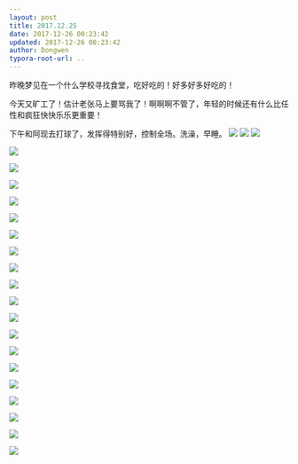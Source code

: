 ```yaml
---
layout: post
title: 2017.12.25
date: 2017-12-26 00:23:42
updated: 2017-12-26 00:23:42
author: Dongwen
typora-root-url: ..
---
```




昨晚梦见在一个什么学校寻找食堂，吃好吃的！好多好多好吃的！

今天又旷工了！估计老张马上要骂我了！啊啊啊不管了，年轻的时候还有什么比任性和疯狂快快乐乐更重要！

下午和阿现去打球了，发挥得特别好，控制全场。洗澡，早睡。   ![](/img/in-post/x47477458.jpg)
![](/img/in-post/x47477459.jpg)
![](/img/in-post/x47477460.jpg)

![](/img/in-post/x47477460.jpg)

![](/img/in-post/x47477460.jpg)

![](/img/in-post/x47477460.jpg)

![](/img/in-post/x47477460.jpg)

![](/img/in-post/x47477460.jpg)

![](/img/in-post/x47477460.jpg)

![](/img/in-post/x47477460.jpg)

![](/img/in-post/x47477460.jpg)

![](/img/in-post/x47477460.jpg)

![](/img/in-post/x47477460.jpg)

![](/img/in-post/x47477460.jpg)

![](/img/in-post/x47477460.jpg)

![](/img/in-post/x47477460.jpg)

![](/img/in-post/x47477460.jpg)

![](/img/in-post/x47477460.jpg)

![](/img/in-post/x47477460.jpg)

![](/img/in-post/x47477460.jpg)

![](/img/in-post/x47477460.jpg)

![](/img/in-post/x47477460.jpg)

